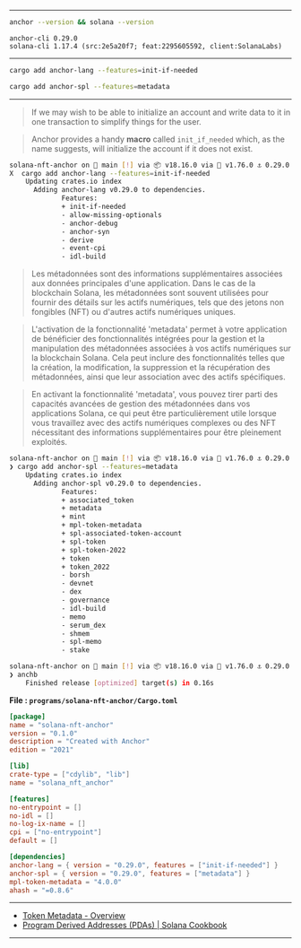 --------

```bash
anchor --version && solana --version
```

```
anchor-cli 0.29.0
solana-cli 1.17.4 (src:2e5a20f7; feat:2295605592, client:SolanaLabs)
```

---------

```bash
cargo add anchor-lang --features=init-if-needed
```

```bash
cargo add anchor-spl --features=metadata
```

---------

> If we may wish to be able to initialize an account and write data to it in one transaction to simplify things for the user.

> Anchor provides a handy **macro** called `init_if_needed` which, as the name suggests, will initialize the account if it does not exist.

```bash
solana-nft-anchor on  main [!] via 📦 v18.16.0 via 🦀 v1.76.0 ⚓ 0.29.0
X  cargo add anchor-lang --features=init-if-needed
	Updating crates.io index
	  Adding anchor-lang v0.29.0 to dependencies.
			 Features:
			 + init-if-needed
			 - allow-missing-optionals
			 - anchor-debug
			 - anchor-syn
			 - derive
			 - event-cpi
			 - idl-build
```

> Les métadonnées sont des informations supplémentaires associées aux données principales d'une application. Dans le cas de la blockchain Solana, les métadonnées sont souvent utilisées pour fournir des détails sur les actifs numériques, tels que des jetons non fongibles (NFT) ou d'autres actifs numériques uniques.

> L'activation de la fonctionnalité 'metadata' permet à votre application de bénéficier des fonctionnalités intégrées pour la gestion et la manipulation des métadonnées associées à vos actifs numériques sur la blockchain Solana. Cela peut inclure des fonctionnalités telles que la création, la modification, la suppression et la récupération des métadonnées, ainsi que leur association avec des actifs spécifiques.

> En activant la fonctionnalité 'metadata', vous pouvez tirer parti des capacités avancées de gestion des métadonnées dans vos applications Solana, ce qui peut être particulièrement utile lorsque vous travaillez avec des actifs numériques complexes ou des NFT nécessitant des informations supplémentaires pour être pleinement exploités.

```bash
solana-nft-anchor on  main [!] via 📦 v18.16.0 via 🦀 v1.76.0 ⚓ 0.29.0
❯ cargo add anchor-spl --features=metadata
	Updating crates.io index
	  Adding anchor-spl v0.29.0 to dependencies.
			 Features:
			 + associated_token
			 + metadata
			 + mint
			 + mpl-token-metadata
			 + spl-associated-token-account
			 + spl-token
			 + spl-token-2022
			 + token
			 + token_2022
			 - borsh
			 - devnet
			 - dex
			 - governance
			 - idl-build
			 - memo
			 - serum_dex
			 - shmem
			 - spl-memo
			 - stake

```

```bash
solana-nft-anchor on  main [!] via 📦 v18.16.0 via 🦀 v1.76.0 ⚓ 0.29.0
❯ anchb
	Finished release [optimized] target(s) in 0.16s

```

**File : `programs/solana-nft-anchor/Cargo.toml`**

```toml
[package]
name = "solana-nft-anchor"
version = "0.1.0"
description = "Created with Anchor"
edition = "2021"

[lib]
crate-type = ["cdylib", "lib"]
name = "solana_nft_anchor"

[features]
no-entrypoint = []
no-idl = []
no-log-ix-name = []
cpi = ["no-entrypoint"]
default = []

[dependencies]
anchor-lang = { version = "0.29.0", features = ["init-if-needed"] }
anchor-spl = { version = "0.29.0", features = ["metadata"] }
mpl-token-metadata = "4.0.0"
ahash = "=0.8.6"
```

--------

- [Token Metadata - Overview](https://developers.metaplex.com/token-metadata)
- [Program Derived Addresses (PDAs) | Solana Cookbook](https://solanacookbook.com/core-concepts/pdas.html)

--------